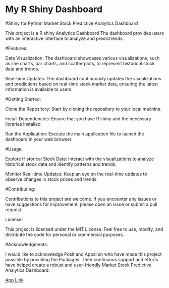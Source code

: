 # My R Shiny Dashboard
#Shiny for Python Market Stock Predictive Analytics Dashboard

This project is a R shiny Analytics Dashboard The dashboard provides users with an interactive interface to analyze and predictrends.

#Features:

Data Visualization: The dashboard showcases various visualizations, such as line charts, bar charts, and scatter plots, to represent historical stock data and trends.

Real-time Updates: The dashboard continuously updates the visualizations and predictions based on real-time stock market data, ensuring the latest information is available to users.

#Getting Started:

Clone the Repository: Start by cloning the repository to your local machine.

Install Dependencies: Ensure that you have R shiny and the necessary libraries installed.

Run the Application: Execute the main application file to launch the dashboard in your web browser.

#Usage:

Explore Historical Stock Data: Interact with the visualizations to analyze historical stock data and identify patterns and trends.

Monitor Real-time Updates: Keep an eye on the real-time updates to observe changes in stock prices and trends.

#Contributing:

Contributions to this project are welcome. If you encounter any issues or have suggestions for improvement, please open an issue or submit a pull request.

License:

This project is licensed under the MIT License. Feel free to use, modify, and distribute the code for personal or commercial purposes.

#Acknowledgments:

I would like to acknowledge Posit and Appsilon who have made this project possible by providing the Packages. Their continuous support and efforts have helped create a robust and user-friendly Market Stock Predictive Analytics Dashboard.

[App Link](https://amdatasolution.shinyapps.io/Bs4Dashkobo/#)
